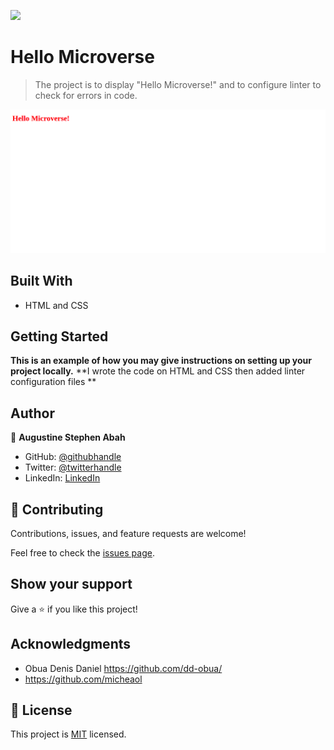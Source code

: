 ![](https://img.shields.io/badge/Microverse-blueviolet)

# Hello Microverse

> The project is to display "Hello Microverse!" and to configure linter to check for errors in code.

![Screenshot](./images/shot.png)


## Built With

- HTML and CSS

## Getting Started

**This is an example of how you may give instructions on setting up your project locally.**
**I wrote the code on HTML and CSS then added linter configuration files **


## Author

👤 **Augustine Stephen Abah**

- GitHub: [@githubhandle](https://github.com/ababaug)
- Twitter: [@twitterhandle](https://twitter.com/twitterhandle)
- LinkedIn: [LinkedIn](https://www.linkedin.com/in/augustine-abah-862202161)

## 🤝 Contributing

Contributions, issues, and feature requests are welcome!

Feel free to check the [issues page](../../issues/).

## Show your support

Give a ⭐️ if you like this project!

## Acknowledgments

- Obua Denis Daniel https://github.com/dd-obua/ 
- https://github.com/micheaol

## 📝 License

This project is [MIT](./MIT.md) licensed.
